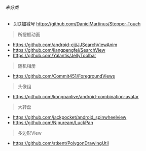 ###### 未分类

- 关联加减号   https://github.com/DanielMartinus/Stepper-Touch


> 所搜框动画
- https://github.com/android-cjj/JJSearchViewAnim
- https://github.com/liangpengfei/SearchView
- https://github.com/Yalantis/JellyToolbar



> 随机相册
- https://github.com/Commit451/ForegroundViews

> 头像组
- https://github.com/kongnanlive/android-combination-avatar

> 大转盘
- https://github.com/jackpocket/android_spinwheelview
- https://github.com/Nipuream/LuckPan

> 多边形View
- https://github.com/stkent/PolygonDrawingUtil